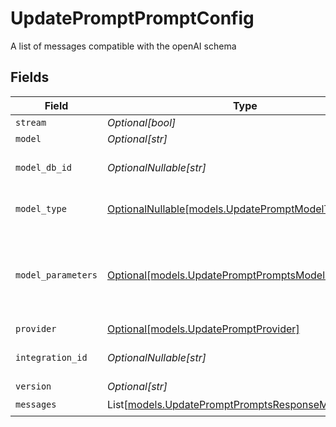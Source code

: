 # UpdatePromptPromptConfig

A list of messages compatible with the openAI schema


## Fields

| Field                                                                                                  | Type                                                                                                   | Required                                                                                               | Description                                                                                            |
| ------------------------------------------------------------------------------------------------------ | ------------------------------------------------------------------------------------------------------ | ------------------------------------------------------------------------------------------------------ | ------------------------------------------------------------------------------------------------------ |
| `stream`                                                                                               | *Optional[bool]*                                                                                       | :heavy_minus_sign:                                                                                     | N/A                                                                                                    |
| `model`                                                                                                | *Optional[str]*                                                                                        | :heavy_minus_sign:                                                                                     | N/A                                                                                                    |
| `model_db_id`                                                                                          | *OptionalNullable[str]*                                                                                | :heavy_minus_sign:                                                                                     | The id of the resource                                                                                 |
| `model_type`                                                                                           | [OptionalNullable[models.UpdatePromptModelType]](../models/updatepromptmodeltype.md)                   | :heavy_minus_sign:                                                                                     | The modality of the model                                                                              |
| `model_parameters`                                                                                     | [Optional[models.UpdatePromptPromptsModelParameters]](../models/updatepromptpromptsmodelparameters.md) | :heavy_minus_sign:                                                                                     | Model Parameters: Not all parameters apply to every model                                              |
| `provider`                                                                                             | [Optional[models.UpdatePromptProvider]](../models/updatepromptprovider.md)                             | :heavy_minus_sign:                                                                                     | N/A                                                                                                    |
| `integration_id`                                                                                       | *OptionalNullable[str]*                                                                                | :heavy_minus_sign:                                                                                     | The id of the resource                                                                                 |
| `version`                                                                                              | *Optional[str]*                                                                                        | :heavy_minus_sign:                                                                                     | N/A                                                                                                    |
| `messages`                                                                                             | List[[models.UpdatePromptPromptsResponseMessages](../models/updatepromptpromptsresponsemessages.md)]   | :heavy_check_mark:                                                                                     | N/A                                                                                                    |